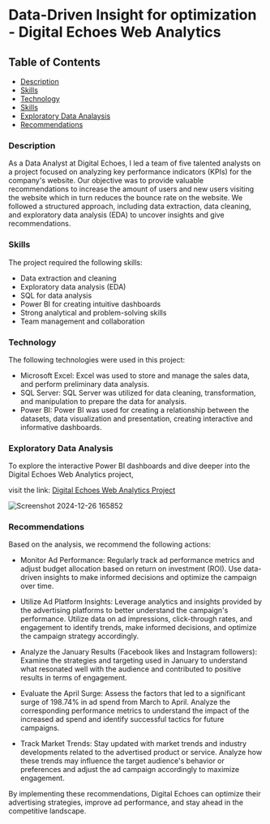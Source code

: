 # Data-Driven Insight for optimization - Digital Echoes Web Analytics

## Table of Contents
- [Description](description)
- [Skills](skills)
- [Technology](technology)
- [Skills](skills)
- [Exploratory Data Analaysis](exploratory-data-analysis)
- [Recommendations](recommendations)
  

### Description

As a Data Analyst at Digital Echoes, I led a team of five talented analysts on a project focused on analyzing key performance indicators (KPIs) for the company's website. Our objective was to provide valuable recommendations to increase the amount of users and new users visiting the website which in turn reduces the bounce rate on the website. We followed a structured approach, including data extraction, data cleaning, and exploratory data analysis (EDA) to uncover insights and give recommendations.


### Skills
  
The project required the following skills:
- Data extraction and cleaning
- Exploratory data analysis (EDA)
- SQL for data analysis
- Power BI for creating intuitive dashboards
- Strong analytical and problem-solving skills
- Team management and collaboration



### Technology

The following technologies were used in this project:
- Microsoft Excel: Excel was used to store and manage the sales data, and perform preliminary data analysis.
- SQL Server: SQL Server was utilized for data cleaning, transformation, and manipulation to prepare the data for analysis.
- Power BI: Power BI was used for creating a relationship between the datasets, data visualization and presentation, creating interactive and informative dashboards.



### Exploratory Data Analysis

To explore the interactive Power BI dashboards and dive deeper into the Digital Echoes Web Analytics project,

visit the link: [Digital Echoes Web Analytics Project](https://app.powerbi.com/view?r=eyJrIjoiZGI4M2QyNzYtY2EwNy00ZjZkLThhOTUtNGYzOTUwMzNjOTdiIiwidCI6ImRmODY3OWNkLWE4MGUtNDVkOC05OWFjLWM4M2VkN2ZmOTVhMCJ9)


![Screenshot 2024-12-26 165852](https://github.com/user-attachments/assets/a9cec8ea-a5ad-4e17-bfbc-a32895403f50)


### Recommendations

Based on the analysis, we recommend the following actions:

- Monitor Ad Performance: Regularly track ad performance metrics and adjust budget allocation based on return on investment (ROI). Use data-driven insights to make informed decisions and optimize the campaign over time.

- Utilize Ad Platform Insights: Leverage analytics and insights provided by the advertising platforms to better understand the campaign's performance. Utilize data on ad impressions, click-through rates, and engagement to identify trends, make informed decisions, and optimize the campaign strategy accordingly.

- Analyze the January Results (Facebook likes and Instagram followers): Examine the strategies and targeting used in January to understand what resonated well with the audience and contributed to positive results in terms of engagement.

- Evaluate the April Surge: Assess the factors that led to a significant surge of 198.74% in ad spend from March to April. Analyze the corresponding performance metrics to understand the impact of the increased ad spend and identify successful tactics for future campaigns.

- Track Market Trends: Stay updated with market trends and industry developments related to the advertised product or service. Analyze how these trends may influence the target audience's behavior or preferences and adjust the ad campaign accordingly to maximize engagement.

By implementing these recommendations, Digital Echoes can optimize their advertising strategies, improve ad performance, and stay ahead in the competitive landscape.


